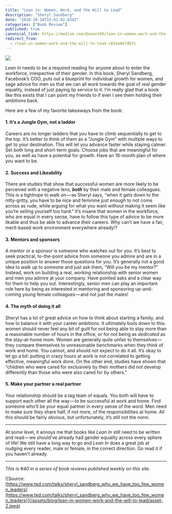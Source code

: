 ```yaml
---
title: "Lean in: Women, Work, and the Will to Lead"
description: "Sheryl Sandberg"
date: "2018-10-14T15:01:02.834Z"
categories: ["Book Review"]
published: true
canonical_link: https://medium.com/@anant90/lean-in-women-work-and-the-will-to-lead-c014a047d6fc
redirect_from:
  - /lean-in-women-work-and-the-will-to-lead-c014a047d6fc
---
```


![](/assets/blog/lean-in-women-work-and-the-will-to-lead/asset-1.jpeg)

_Lean In_ needs to be a required reading for anyone about to enter the workforce, irrespective of their gender. In this book, Sheryl Sandberg, Facebook’s COO, puts out a blueprint for individual growth for women, and sage advice for men so that we can all work towards the goal of _real_ gender equality, instead of just paying lip service to it. I’m really glad that a book like this exists that I can point my friends to if ever I see them holding their ambitions back.

Here are a few of my favorite takeaways from the book:

#### 1\. It’s a Jungle Gym, not a ladder

Careers are no longer ladders that you have to climb sequentially to get to the top. It’s better to think of them as a “Jungle Gym” with multiple ways to get to your destination. This will let you advance faster while staying calmer. Set both long and short-term goals. Choose jobs that are meaningful for you, as well as have a potential for growth. Have an 18-month plan of where you want to be.

#### 2\. Success and Likeability

There are studies that show that successful women are more likely to be perceived with a negative lens, **_both_** by their male and female colleagues. This is a tightrope to walk on — as Sheryl says, “when it gets down to the nitty-gritty, you have to be nice and feminine _just enough_ to not come across as rude, while arguing for what you want _without_ making it seem like you’re selling yourself too hard.” It’s insane that women in the workforce, who are equal in every sense, have to follow this type of advice to be more likable and thus be able to advance their careers. Why can’t we have a fair, merit-based work environment everywhere already!?

#### 3\. Mentors and sponsors

A mentor or a sponsor is someone who watches out for you. It’s best to seek practical, to-the-point advice from someone you admire and are in a unique position to answer those questions for you. It’s generally not a good idea to walk up to someone and just ask them, “Will you be my mentor?” Instead, work on building a real, working relationship with senior women and men you admire at your company. Have pointed asks and a clear way for them to help you out. Interestingly, senior men can play an important role here by being as interested in mentoring and sponsoring up-and-coming young female colleagues — and not just the males!

#### 4\. The myth of doing it all

Sheryl has a lot of great advice on how to think about starting a family, and how to balance it with your career ambitions. It ultimately boils down to this: women should never feel any bit of guilt for not being able to stay more than a reasonable number of hours in the office, or for not being as _dedicated_ as the stay-at-home mom. Women are generally quite unfair to themselves — they compare themselves to unreasonable benchmarks when they think of work and home. You cannot, and should not expect to do it all. It’s okay to let go a bit: putting in crazy hours at work is not correlated to getting effective, meaningful work done. On the other end, studies have shown that “children who were cared for exclusively by their mothers did not develop differently than those who were also cared for by others.”

#### 5\. Make your partner a real partner

Your relationship should be a tag team of equals. You both will have to support each other all the way — to be successful at work and home. Find someone who’ll be your equal partner in every sense of the word. Men need to make sure they share half, if not more, of the responsibilities at home. All this should be fairly obvious, but unfortunately, it’s still not the norm.

---

At some level, it annoys me that books like _Lean In_ still need to be written and read — we should’ve already had gender equality across every sphere of life! We still have a long way to go and _Lean In_ does a great job at nudging every reader, male or female, in the correct direction. Go read it if you haven’t already.

---

_This is #40 in a series of book reviews published weekly on this site._

![Source: [https://www.ted.com/talks/sheryl_sandberg_why_we_have_too_few_women_leaders](https://www.ted.com/talks/sheryl_sandberg_why_we_have_too_few_women_leaders)](/assets/blog/lean-in-women-work-and-the-will-to-lead/asset-2.jpeg)

